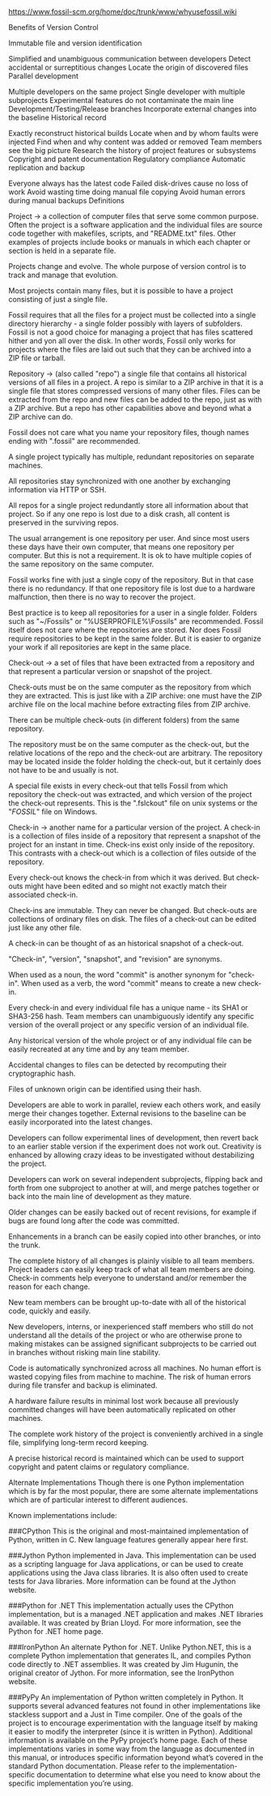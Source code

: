 https://www.fossil-scm.org/home/doc/trunk/www/whyusefossil.wiki

Benefits of Version Control

Immutable file and version identification

Simplified and unambiguous communication between developers
Detect accidental or surreptitious changes
Locate the origin of discovered files
Parallel development

Multiple developers on the same project
Single developer with multiple subprojects
Experimental features do not contaminate the main line
Development/Testing/Release branches
Incorporate external changes into the baseline
Historical record

Exactly reconstruct historical builds
Locate when and by whom faults were injected
Find when and why content was added or removed
Team members see the big picture
Research the history of project features or subsystems
Copyright and patent documentation
Regulatory compliance
Automatic replication and backup

Everyone always has the latest code
Failed disk-drives cause no loss of work
Avoid wasting time doing manual file copying
Avoid human errors during manual backups
Definitions

Project → a collection of computer files that serve some common purpose. Often the project is a software application and the individual files are source code together with makefiles, scripts, and "README.txt" files. Other examples of projects include books or manuals in which each chapter or section is held in a separate file.

Projects change and evolve. The whole purpose of version control is to track and manage that evolution.

Most projects contain many files, but it is possible to have a project consisting of just a single file.

Fossil requires that all the files for a project must be collected into a single directory hierarchy - a single folder possibly with layers of subfolders. Fossil is not a good choice for managing a project that has files scattered hither and yon all over the disk. In other words, Fossil only works for projects where the files are laid out such that they can be archived into a ZIP file or tarball.

Repository → (also called "repo") a single file that contains all historical versions of all files in a project. A repo is similar to a ZIP archive in that it is a single file that stores compressed versions of many other files. Files can be extracted from the repo and new files can be added to the repo, just as with a ZIP archive. But a repo has other capabilities above and beyond what a ZIP archive can do.

Fossil does not care what you name your repository files, though names ending with ".fossil" are recommended.

A single project typically has multiple, redundant repositories on separate machines.

All repositories stay synchronized with one another by exchanging information via HTTP or SSH.

All repos for a single project redundantly store all information about that project. So if any one repo is lost due to a disk crash, all content is preserved in the surviving repos.

The usual arrangement is one repository per user. And since most users these days have their own computer, that means one repository per computer. But this is not a requirement. It is ok to have multiple copies of the same repository on the same computer.

Fossil works fine with just a single copy of the repository. But in that case there is no redundancy. If that one repository file is lost due to a hardware malfunction, then there is no way to recover the project.

Best practice is to keep all repositories for a user in a single folder. Folders such as "~/Fossils" or "%USERPROFILE%\Fossils" are recommended. Fossil itself does not care where the repositories are stored. Nor does Fossil require repositories to be kept in the same folder. But it is easier to organize your work if all repositories are kept in the same place.

Check-out → a set of files that have been extracted from a repository and that represent a particular version or snapshot of the project.

Check-outs must be on the same computer as the repository from which they are extracted. This is just like with a ZIP archive: one must have the ZIP archive file on the local machine before extracting files from ZIP archive.

There can be multiple check-outs (in different folders) from the same repository.

The repository must be on the same computer as the check-out, but the relative locations of the repo and the check-out are arbitrary. The repository may be located inside the folder holding the check-out, but it certainly does not have to be and usually is not.

A special file exists in every check-out that tells Fossil from which repository the check-out was extracted, and which version of the project the check-out represents. This is the ".fslckout" file on unix systems or the "_FOSSIL_" file on Windows.

Check-in → another name for a particular version of the project. A check-in is a collection of files inside of a repository that represent a snapshot of the project for an instant in time. Check-ins exist only inside of the repository. This contrasts with a check-out which is a collection of files outside of the repository.

Every check-out knows the check-in from which it was derived. But check-outs might have been edited and so might not exactly match their associated check-in.

Check-ins are immutable. They can never be changed. But check-outs are collections of ordinary files on disk. The files of a check-out can be edited just like any other file.

A check-in can be thought of as an historical snapshot of a check-out.

"Check-in", "version", "snapshot", and "revision" are synonyms.

When used as a noun, the word "commit" is another synonym for "check-in". When used as a verb, the word "commit" means to create a new check-in.

Every check-in and every individual file has a unique name - its SHA1 or SHA3-256 hash. Team members can unambiguously identify any specific version of the overall project or any specific version of an individual file.

Any historical version of the whole project or of any individual file can be easily recreated at any time and by any team member.

Accidental changes to files can be detected by recomputing their cryptographic hash.

Files of unknown origin can be identified using their hash.

Developers are able to work in parallel, review each others work, and easily merge their changes together. External revisions to the baseline can be easily incorporated into the latest changes.

Developers can follow experimental lines of development, then revert back to an earlier stable version if the experiment does not work out. Creativity is enhanced by allowing crazy ideas to be investigated without destabilizing the project.

Developers can work on several independent subprojects, flipping back and forth from one subproject to another at will, and merge patches together or back into the main line of development as they mature.

Older changes can be easily backed out of recent revisions, for example if bugs are found long after the code was committed.

Enhancements in a branch can be easily copied into other branches, or into the trunk.

The complete history of all changes is plainly visible to all team members. Project leaders can easily keep track of what all team members are doing. Check-in comments help everyone to understand and/or remember the reason for each change.

New team members can be brought up-to-date with all of the historical code, quickly and easily.

New developers, interns, or inexperienced staff members who still do not understand all the details of the project or who are otherwise prone to making mistakes can be assigned significant subprojects to be carried out in branches without risking main line stability.

Code is automatically synchronized across all machines. No human effort is wasted copying files from machine to machine. The risk of human errors during file transfer and backup is eliminated.

A hardware failure results in minimal lost work because all previously committed changes will have been automatically replicated on other machines.

The complete work history of the project is conveniently archived in a single file, simplifying long-term record keeping.

A precise historical record is maintained which can be used to support copyright and patent claims or regulatory compliance.










Alternate Implementations
Though there is one Python implementation which is by far the most popular, there are some alternate implementations which are of particular interest to different audiences.

Known implementations include:

###CPython
This is the original and most-maintained implementation of Python, written in C. New language features generally appear here first.

###Jython
Python implemented in Java. This implementation can be used as a scripting language for Java applications, or can be used to create applications using the Java class libraries. It is also often used to create tests for Java libraries. More information can be found at the Jython website.

###Python for .NET
This implementation actually uses the CPython implementation, but is a managed .NET application and makes .NET libraries available. It was created by Brian Lloyd. For more information, see the Python for .NET home page.

###IronPython
An alternate Python for .NET. Unlike Python.NET, this is a complete Python implementation that generates IL, and compiles Python code directly to .NET assemblies. It was created by Jim Hugunin, the original creator of Jython. For more information, see the IronPython website.

###PyPy
An implementation of Python written completely in Python. It supports several advanced features not found in other implementations like stackless support and a Just in Time compiler. One of the goals of the project is to encourage experimentation with the language itself by making it easier to modify the interpreter (since it is written in Python). Additional information is available on the PyPy project’s home page.
Each of these implementations varies in some way from the language as documented in this manual, or introduces specific information beyond what’s covered in the standard Python documentation. Please refer to the implementation-specific documentation to determine what else you need to know about the specific implementation you’re using.
